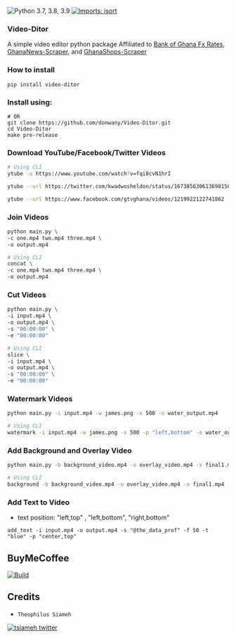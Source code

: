 ![Python 3.7, 3.8, 3.9](https://img.shields.io/badge/Python-3.7%2C%203.8%2C%203.9-3776ab.svg?maxAge=2592000)
[![Imports: isort](https://img.shields.io/badge/%20imports-isort-%231674b1?style=flat&labelColor=ef8336)](https://pycqa.github.io/isort/)

### Video-Ditor
  A simple video editor python package
  Affiliated to [Bank of Ghana Fx Rates](https://pypi.org/project/bank-of-ghana-fx-rates/),
  [GhanaNews-Scraper](https://pypi.org/project/ghananews-scraper/), and
  [GhanaShops-Scraper](https://pypi.org/project/ghanashops-scraper/)

### How to install
```shell
pip install video-ditor
```
### Install using:
```shell
# OR
git clone https://github.com/donwany/Video-Ditor.git
cd Video-Ditor
make pre-release
```

### Download YouTube/Facebook/Twitter Videos
```bash
# Using CLI
ytube -u https://www.youtube.com/watch?v=fqi8cvN1hrI

ytube --url https://twitter.com/kwadwosheldon/status/1673856306136981504

ytube --url https://www.facebook.com/gtvghana/videos/1219922122741862
```

### Join Videos
```bash
python main.py \
-c one.mp4 two.mp4 three.mp4 \ 
-o output.mp4

# Using CLI
concat \
-c one.mp4 two.mp4 three.mp4 \ 
-o output.mp4
```

### Cut Videos
```bash
python main.py \
-i input.mp4 \
-o output.mp4 \
-s "00:00:00" \
-e "00:00:00"

# Using CLI
slice \
-i input.mp4 \
-o output.mp4 \
-s "00:00:00" \
-e "00:00:00"
```

### Watermark Videos
```bash
python main.py -i input.mp4 -w james.png -x 500 -o water_output.mp4

# Using CLI
watermark -i input.mp4 -w james.png -x 500 -p "left,bottom" -o water_output.mp4
```
### Add Background and Overlay Video
```bash
python main.py -b background_video.mp4 -o overlay_video.mp4 -x final1.mp4 -p 150 -v 0.10 -bv 1.0

# Using CLI
background -b background_video.mp4 -o overlay_video.mp4 -x final1.mp4 -p 150 -v 0.10 -bv 1.0
```

### Add Text to Video
  + text position: "left,top" , "left,bottom", "right,bottom"
```shell
add_text -i input.mp4 -o output.mp4 -s "@the_data_prof" -f 50 -t "blue" -p "center,top"
```

BuyMeCoffee
-----------
[![Build](https://www.buymeacoffee.com/assets/img/custom_images/yellow_img.png)](https://www.buymeacoffee.com/theodondrew)

Credits
-------
-  `Theophilus Siameh`
<div>
    <a href="https://twitter.com/tsiameh"><img src="https://img.shields.io/twitter/follow/tsiameh?color=blue&logo=twitter&style=flat" alt="tsiameh twitter"></a>
</div>